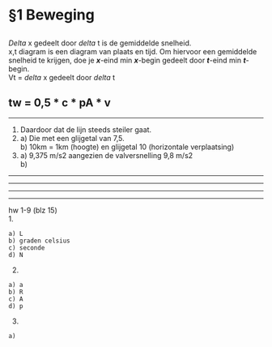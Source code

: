 # §1 Beweging
## 
*Delta* x gedeelt door *delta* t is de gemiddelde snelheid. </br>
x,t diagram is een diagram van plaats en tijd. Om hiervoor een gemiddelde snelheid te krijgen, doe je ***x***-eind min ***x***-begin gedeelt door ***t***-eind min ***t***-begin. </br>
Vt = *delta* x gedeelt door *delta* t </br>

tw = 0,5 * c * pA * v
---
---
1. Daardoor dat de lijn steeds steiler gaat.
2. 
    a) Die met een glijgetal van 7,5. </br>
    b) 10km = 1km (hoogte) en glijgetal 10 (horizontale verplaatsing)
3. 
    a) 9,375 m/s2 aangezien de valversnelling 9,8 m/s2 </br>
    b) 
---
---
---
--- 
hw 1-9 (blz 15) </br>
1. 

    a) L 
    b) graden celsius 
    c) seconde 
    d) N 

2. 
    
    a) a 
    b) R 
    c) A 
    d) p 

3.  

    a)